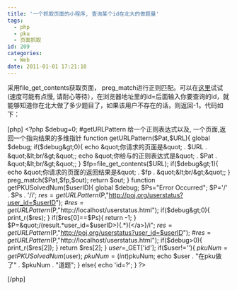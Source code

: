 ```yaml
---
title: '一个抓取页面的小程序, 查询某个id在北大的做题量'
tags:
  - php
  - pku
  - 页面抓取
id: 209
categories:
  - Web
date: 2011-01-01 17:21:10
---
```


采用file_get_contents获取页面， preg_match进行正则匹配。可以在[这里](http://intijk.com/p/t.php?id=admin)试试(速度可能有点慢, 请耐心等待），在浏览器地址里的id=后面输入你要查询的id，就能够知道你在北大做了多少题目了，如果该用户不存在的话，则返回-1。代码如下：

[php]
&lt;?php
$debug=0;
#getURLPattern 给一个正则表达式以及, 一个页面,返回一个指向结果的多维指针
function getURLPattern($Pat,$URL){
	global $debug;
	if($debug&gt;0){
		echo &quot;你请求的页面是&quot; . $URL . &quot;&lt;br/&gt;&quot;;
		echo &quot;你给与的正则表达式是&quot; . $Pat . &quot;&lt;br/&gt;&quot;;	
	}
	$fp=file_get_contents($URL);
	if($debug&gt;1){
		echo &quot;你请求的页面的返回结果是&quot; . $fp . &quot;&lt;br/&gt;&quot;;
	}
	preg_match($Pat,$fp,$out);
	return $out;
}
function getPKUSolvedNum($userID){
	global $debug;
	$Ps=&quot;Error Occurred&quot;;
	$P='/' . $Ps . '/i';
	$res=getURLPattern($P,&quot;http://poj.org/userstatus?user_id=$userID&quot;);
	#$res=getURLPattern($P,&quot;http://localhost/userstatus.html&quot;);
	if($debug&gt;0){
		print_r($res);
	}
	if($res[0]==$Ps){
		return -1;
	}
	$P=&quot;/(result.*user_id=$userID&gt;)(.*)(&lt;\/a&gt;)/i&quot;;
	$res=getURLPattern($P,&quot;http://poj.org/userstatus?user_id=$userID&quot;);
	#$res=getURLPattern($P,&quot;http://localhost/userstatus.html&quot;);
	if($debug&gt;0){
		print_r($res[2]);
	}
	return $res[2];
}
$user=$_GET['id'];
if($user!=''){
	$pkuNum=getPKUSolvedNum($user);
	$pkuNum=(int)$pkuNum;
	echo $user . &quot;在pku做了&quot; . $pkuNum .  &quot;道题&quot;;
}
else{
	echo 'id=?';
}
?&gt; 

[/php]